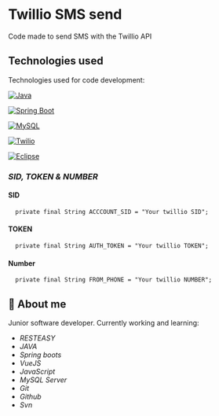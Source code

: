 
# Twillio SMS send

Code made to send SMS with the Twillio API


## Technologies used

Technologies used for code development:

[![Java](https://img.shields.io/badge/Java-ED8B00.svg)](https://www.java.com/)

[![Spring Boot](https://img.shields.io/badge/Spring%20Boot-6DB33F.svg)](https://spring.io/projects/spring-boot)

[![MySQL](https://img.shields.io/badge/MySQL-4479A1.svg)](https://www.mysql.com/)

[![Twilio](https://img.shields.io/badge/Twilio-F22F46.svg)](https://www.twilio.com/)

[![Eclipse](https://img.shields.io/badge/Eclipse-2C2255.svg)](https://www.eclipse.org/)


###  *SID, TOKEN & NUMBER*

#### SID

```
  private final String ACCCOUNT_SID = "Your twillio SID";
```

#### TOKEN

```
  private final String AUTH_TOKEN = "Your twillio TOKEN";
```

#### Number

```
  private final String FROM_PHONE = "Your twillio NUMBER";
```


## 🚀 About me
Junior software developer.
Currently working and learning: 
- *RESTEASY*
- *JAVA*
- *Spring boots*
- *VueJS*
- *JavaScript*
- *MySQL Server*
- *Git*
- *Github*
- *Svn*

